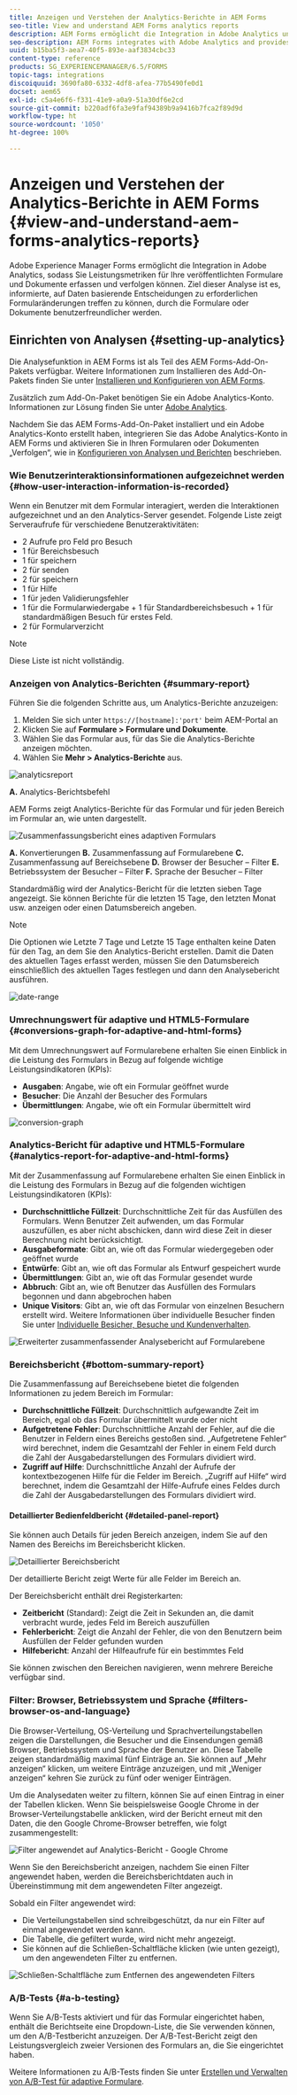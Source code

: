 ```yaml
---
title: Anzeigen und Verstehen der Analytics-Berichte in AEM Forms
seo-title: View and understand AEM Forms analytics reports
description: AEM Forms ermöglicht die Integration in Adobe Analytics und stellt zusammenfassende und detaillierte Analysen zu Ihren veröffentlichten adaptiven Formularen bereit.
seo-description: AEM Forms integrates with Adobe Analytics and provides you summary and detailed analytics about your published adaptive forms.
uuid: b15ba5f3-aea7-40f5-893e-aaf3834cbc33
content-type: reference
products: SG_EXPERIENCEMANAGER/6.5/FORMS
topic-tags: integrations
discoiquuid: 3690fa80-6332-4df8-afea-77b5490fe0d1
docset: aem65
exl-id: c5a4e6f6-f331-41e9-a0a9-51a30df6e2cd
source-git-commit: b220adf6fa3e9faf94389b9a9416b7fca2f89d9d
workflow-type: ht
source-wordcount: '1050'
ht-degree: 100%

---
```


# Anzeigen und Verstehen der Analytics-Berichte in AEM Forms {#view-and-understand-aem-forms-analytics-reports}

Adobe Experience Manager Forms ermöglicht die Integration in Adobe Analytics, sodass Sie Leistungsmetriken für Ihre veröffentlichten Formulare und Dokumente erfassen und verfolgen können. Ziel dieser Analyse ist es, informierte, auf Daten basierende Entscheidungen zu erforderlichen Formularänderungen treffen zu können, durch die Formulare oder Dokumente benutzerfreundlicher werden.

## Einrichten von Analysen {#setting-up-analytics}

Die Analysefunktion in AEM Forms ist als Teil des AEM Forms-Add-On-Pakets verfügbar. Weitere Informationen zum Installieren des Add-On-Pakets finden Sie unter [Installieren und Konfigurieren von AEM Forms](../../forms/using/installing-configuring-aem-forms-osgi.md).

Zusätzlich zum Add-On-Paket benötigen Sie ein Adobe Analytics-Konto. Informationen zur Lösung finden Sie unter [Adobe Analytics](https://www.adobe.com/de/solutions/digital-analytics.html).

Nachdem Sie das AEM Forms-Add-On-Paket installiert und ein Adobe Analytics-Konto erstellt haben, integrieren Sie das Adobe Analytics-Konto in AEM Forms und aktivieren Sie in Ihren Formularen oder Dokumenten „Verfolgen“, wie in [Konfigurieren von Analysen und Berichten](../../forms/using/configure-analytics-forms-documents.md) beschrieben.

### Wie Benutzerinteraktionsinformationen aufgezeichnet werden {#how-user-interaction-information-is-recorded}

Wenn ein Benutzer mit dem Formular interagiert, werden die Interaktionen aufgezeichnet und an den Analytics-Server gesendet. Folgende Liste zeigt Serveraufrufe für verschiedene Benutzeraktivitäten:

* 2 Aufrufe pro Feld pro Besuch
* 1 für Bereichsbesuch
* 1 für speichern
* 2 für senden
* 2 für speichern
* 1 für Hilfe
* 1 für jeden Validierungsfehler
* 1 für die Formularwiedergabe + 1 für Standardbereichsbesuch + 1 für standardmäßigen Besuch für erstes Feld.
* 2 für Formularverzicht

>[!NOTE]
>
>Diese Liste ist nicht vollständig.

### Anzeigen von Analytics-Berichten {#summary-report}

Führen Sie die folgenden Schritte aus, um Analytics-Berichte anzuzeigen:

1. Melden Sie sich unter `https://[hostname]:'port'` beim AEM-Portal an
1. Klicken Sie auf **Formulare > Formulare und Dokumente**.
1. Wählen Sie das Formular aus, für das Sie die Analytics-Berichte anzeigen möchten.
1. Wählen Sie **Mehr > Analytics-Berichte** aus.

![analyticsreport](assets/analyticsreport.png)

**A.** Analytics-Berichtsbefehl

AEM Forms zeigt Analytics-Berichte für das Formular und für jeden Bereich im Formular an, wie unten dargestellt.

![Zusammenfassungsbericht eines adaptiven Formulars](assets/analyticsdashboard_callout.png)

**A.** Konvertierungen **B.** Zusammenfassung auf Formularebene **C.** Zusammenfassung auf Bereichsebene **D.** Browser der Besucher – Filter **E.** Betriebssystem der Besucher – Filter **F.** Sprache der Besucher – Filter

Standardmäßig wird der Analytics-Bericht für die letzten sieben Tage angezeigt. Sie können Berichte für die letzten 15 Tage, den letzten Monat usw. anzeigen oder einen Datumsbereich angeben.

>[!NOTE]
>
>Die Optionen wie Letzte 7 Tage und Letzte 15 Tage enthalten keine Daten für den Tag, an dem Sie den Analytics-Bericht erstellen. Damit die Daten des aktuellen Tages erfasst werden, müssen Sie den Datumsbereich einschließlich des aktuellen Tages festlegen und dann den Analysebericht ausführen.

![date-range](assets/date-range.png)

### Umrechnungswert für adaptive und HTML5-Formulare {#conversions-graph-for-adaptive-and-html-forms}

Mit dem Umrechnungswert auf Formularebene erhalten Sie einen Einblick in die Leistung des Formulars in Bezug auf folgende wichtige Leistungsindikatoren (KPIs):

* **Ausgaben**: Angabe, wie oft ein Formular geöffnet wurde
* **Besucher**: Die Anzahl der Besucher des Formulars
* **Übermittlungen**: Angabe, wie oft ein Formular übermittelt wird

![conversion-graph](assets/conversion-graph.png)

### Analytics-Bericht für adaptive und HTML5-Formulare {#analytics-report-for-adaptive-and-html-forms}

Mit der Zusammenfassung auf Formularebene erhalten Sie einen Einblick in die Leistung des Formulars in Bezug auf die folgenden wichtigen Leistungsindikatoren (KPIs):

* **Durchschnittliche Füllzeit**: Durchschnittliche Zeit für das Ausfüllen des Formulars. Wenn Benutzer Zeit aufwenden, um das Formular auszufüllen, es aber nicht abschicken, dann wird diese Zeit in dieser Berechnung nicht berücksichtigt.
* **Ausgabeformate**: Gibt an, wie oft das Formular wiedergegeben oder geöffnet wurde
* **Entwürfe**: Gibt an, wie oft das Formular als Entwurf gespeichert wurde 
* **Übermittlungen**: Gibt an, wie oft das Formular gesendet wurde
* **Abbruch**: Gibt an, wie oft Benutzer das Ausfüllen des Formulars begonnen und dann abgebrochen haben
* **Unique Visitors**: Gibt an, wie oft das Formular von einzelnen Besuchern erstellt wird. Weitere Informationen über individuelle Besucher finden Sie unter [Individuelle Besicher, Besuche und Kundenverhalten](https://helpx.adobe.com/de/analytics/kb/unique-visitors-visitor-behavior.html). 

![Erweiterter zusammenfassender Analysebericht auf Formularebene](assets/analytics-report.png)

### Bereichsbericht {#bottom-summary-report}

Die Zusammenfassung auf Bereichsebene bietet die folgenden Informationen zu jedem Bereich im Formular:

* **Durchschnittliche Füllzeit**: Durchschnittlich aufgewandte Zeit im Bereich, egal ob das Formular übermittelt wurde oder nicht 
* **Aufgetretene Fehler**: Durchschnittliche Anzahl der Fehler, auf die die Benutzer in Feldern eines Bereichs gestoßen sind. „Aufgetretene Fehler“ wird berechnet, indem die Gesamtzahl der Fehler in einem Feld durch die Zahl der Ausgabedarstellungen des Formulars dividiert wird. 
* **Zugriff auf Hilfe**: Durchschnittliche Anzahl der Aufrufe der kontextbezogenen Hilfe für die Felder im Bereich. „Zugriff auf Hilfe“ wird berechnet, indem die Gesamtzahl der Hilfe-Aufrufe eines Feldes durch die Zahl der Ausgabedarstellungen des Formulars dividiert wird.

#### Detaillierter Bedienfeldbericht {#detailed-panel-report}

Sie können auch Details für jeden Bereich anzeigen, indem Sie auf den Namen des Bereichs im Bereichsbericht klicken.

![Detaillierter Bereichsbericht](assets/panel-report-detailed.png)

Der detaillierte Bericht zeigt Werte für alle Felder im Bereich an.

Der Bereichsbericht enthält drei Registerkarten:

* **Zeitbericht** (Standard): Zeigt die Zeit in Sekunden an, die damit verbracht wurde, jedes Feld im Bereich auszufüllen
* **Fehlerbericht**: Zeigt die Anzahl der Fehler, die von den Benutzern beim Ausfüllen der Felder gefunden wurden
* **Hilfebericht**: Anzahl der Hilfeaufrufe für ein bestimmtes Feld

Sie können zwischen den Bereichen navigieren, wenn mehrere Bereiche verfügbar sind.

### Filter: Browser, Betriebssystem und Sprache {#filters-browser-os-and-language}

Die Browser-Verteilung, OS-Verteilung und Sprachverteilungstabellen zeigen die Darstellungen, die Besucher und die Einsendungen gemäß Browser, Betriebssystem und Sprache der Benutzer an. Diese Tabelle zeigen standardmäßig maximal fünf Einträge an. Sie können auf „Mehr anzeigen“ klicken, um weitere Einträge anzuzeigen, und mit „Weniger anzeigen“ kehren Sie zurück zu fünf oder weniger Einträgen.

Um die Analysedaten weiter zu filtern, können Sie auf einen Eintrag in einer der Tabellen klicken. Wenn Sie beispielsweise Google Chrome in der Browser-Verteilungstabelle anklicken, wird der Bericht erneut mit den Daten, die den Google Chrome-Browser betreffen, wie folgt zusammengestellt:

![Filter angewendet auf Analytics-Bericht - Google Chrome ](assets/filter-1.png)

Wenn Sie den Bereichsbericht anzeigen, nachdem Sie einen Filter angewendet haben, werden die Bereichsberichtdaten auch in Übereinstimmung mit dem angewendeten Filter angezeigt.

 Sobald ein Filter angewendet wird:

* Die Verteilungstabellen sind schreibgeschützt, da nur ein Filter auf einmal angewendet werden kann.
* Die Tabelle, die gefiltert wurde, wird nicht mehr angezeigt.
* Sie können auf die Schließen-Schaltfläche klicken (wie unten gezeigt), um den angewendeten Filter zu entfernen.

![Schließen-Schaltfläche zum Entfernen des angewendeten Filters](assets/close-filter.png)

### A/B-Tests {#a-b-testing}

Wenn Sie A/B-Tests aktiviert und für das Formular eingerichtet haben, enthält die Berichtseite eine Dropdown-Liste, die Sie verwenden können, um den A/B-Testbericht anzuzeigen. Der A/B-Test-Bericht zeigt den Leistungsvergleich zweier Versionen des Formulars an, die Sie eingerichtet haben. 

Weitere Informationen zu A/B-Tests finden Sie unter [Erstellen und Verwalten von A/B-Test für adaptive Formulare](../../forms/using/ab-testing-adaptive-forms.md).

